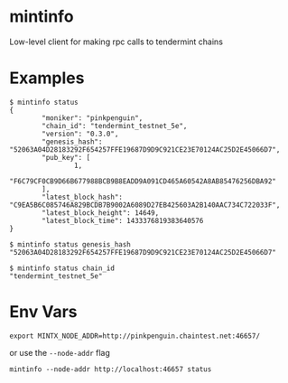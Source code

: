 # mintinfo
Low-level client for making rpc calls to tendermint chains

# Examples

```
$ mintinfo status
{
        "moniker": "pinkpenguin",
        "chain_id": "tendermint_testnet_5e",
        "version": "0.3.0",
        "genesis_hash": "52063A04D28183292F654257FFE19687D9D9C921CE23E70124AC25D2E45066D7",
        "pub_key": [
                1,
                "F6C79CF0CB9D66B677988BCB9B8EADD9A091CD465A60542A8AB85476256DBA92"
        ],
        "latest_block_hash": "C9EA5B6C085746A829BCDB7B9002A6089D27EB425603A2B140AAC734C722033F",
        "latest_block_height": 14649,
        "latest_block_time": 1433376819383640576
}

$ mintinfo status genesis_hash
"52063A04D28183292F654257FFE19687D9D9C921CE23E70124AC25D2E45066D7"

$ mintinfo status chain_id
"tendermint_testnet_5e"
```

# Env Vars

```
export MINTX_NODE_ADDR=http://pinkpenguin.chaintest.net:46657/
```

or use the `--node-addr` flag 

```
mintinfo --node-addr http://localhost:46657 status
```
